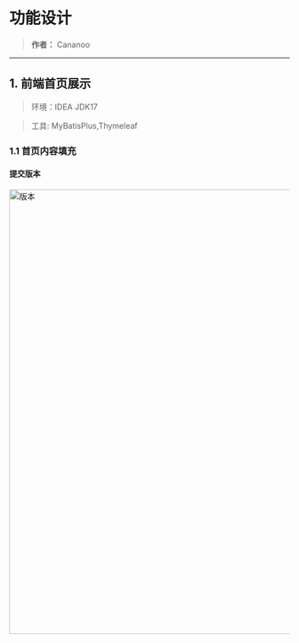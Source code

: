 # 功能设计
> **作者：** Cananoo

---

## 1. 前端首页展示
> 环境：IDEA JDK17

> 工具: MyBatisPlus,Thymeleaf


### 1.1  首页内容填充 


#### 提交版本
 
 <img src="" alt="版本" width="800"> 






